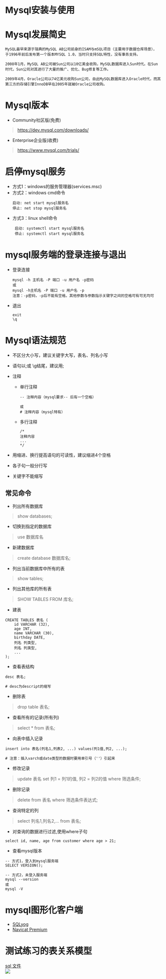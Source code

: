 Mysql安装与使用
==

# Mysql发展简史
```text
MySQL最早来源于瑞典的MySQL AB公司前身的ISAM与mSQL项目（主要用于数据仓库场景），
于1996年前后发布第一个版本MYSQL 1.0，当时只支持SQL特性，没有事务支持。

2008年1月，MySQL AB公司被Sun公司以10亿美金收购，MySQL数据库进入Sun时代。在Sun时代，Sun公司对其进行了大量的推广、优化、Bug修复等工作。

2009年4月，Oracle公司以74亿美元收购Sun公司，自此MySQL数据库进入Oracle时代，而其第三方的存储引擎InnoDB早在2005年就被Oracle公司收购。
```

# Mysql版本
* Community社区版(免费)
>https://dev.mysql.com/downloads/
* Enterprise企业版(收费)
>https://www.mysql.com/trials/

# 启停mysql服务
* 方式1：windows的服务管理器(services.msc)
* 方式2：windows cmd命令
    ```text
    启动: net start mysql服务名
    停止: net stop mysql服务名
    ```
* 方式3：linux shell命令
    ```text
     启动: systemctl start mysql服务名
     停止: systemctl start mysql服务名
    ```
# mysql服务端的登录连接与退出
* 登录连接
    ```text
    mysql -h 主机名 -P 端口 -u 用户名 -p密码
    或
    mysql -h主机名 -P 端口 -u 用户名 -p
    注意：-p密码，-p后不能有空格，其他参数与参数指示关键字之间的空格可有可无均可
    ```
* 退出
    ```text
    exit
    \q
    ```

# Mysql语法规范
* 不区分大小写，建议关键字大写，表名、列名小写
* 语句以;或 \g结尾，建议用;
* 注释
    * 单行注释
        ```text
        -- 注释内容（mysql要求-- 后有一个空格）
        
        或
        # 注释内容（mysql特有）
        ```
    * 多行注释
        ```text
        /*
        注释内容
        ...
        */
        ```
        
* 用缩进、换行提高语句的可读性，建议缩进4个空格
* 各子句一般分行写
* 关键字不能缩写

## 常见命令
* 列出所有数据库
>show databases;

* 切换到指定的数据库
>use 数据库名

* 新建数据库
>create database 数据库名;

* 列出当前数据库中所有的表
>show tables;

* 列出其他库的所有表
>SHOW TABLES FROM 库名;

* 建表
```text
CREATE TABLES 表名 (
    id VARCHAR (32),
    age INT,
    name VARCHAR (30),
    birthday DATE,
    列名 列类型,
    列名 列类型,
    ...
);

```

* 查看表结构
```text
desc 表名;

# desc为descript的缩写
``` 

* 删除表
>drop table 表名;

* 查看所有的记录(所有列)
>select * from 表名;

* 向表中插入记录
```text
insert into 表名(列名1,列表2, ...) values(列1值,列2, ...);

# 注意：插入varch或date类型的数据时要用单引号（''）引起来
```

* 修改记录
>update 表名 set 列1 = 列1的值, 列2 = 列2的值 where 筛选条件;

* 删除记录
>delete from 表名 where 筛选条件表达式;

* 查询特定的列
>select 列名1,列名2,... from 表名;

* 对查询的数据进行过滤,使用where子句
```text
select id, name, age from customer where age > 21;
```

* 查看mysql版本
```text
-- 方式1，登入到mysql服务端
SELECT VERSION();

-- 方式2，未登入服务端
mysql --version
或
mysql -V

```

# mysql图形化客户端
* [SQLyog](./SQLYog.md)
* [Navicat Premium](./NavicatPremium.md)


# 测试练习的表关系模型
[sql 文件](./sql/myemployees.sql)  
![](./images/myemployees库的表关系模型.png)  
  








